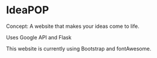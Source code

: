 # IdeaPOP
Concept: A website that makes your ideas come to life. 

Uses Google API and Flask

This website is currently using Bootstrap and fontAwesome. 


